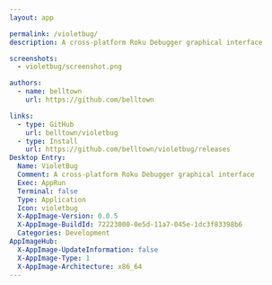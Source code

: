 ```yaml
---
layout: app

permalink: /violetbug/
description: A cross-platform Roku Debugger graphical interface

screenshots:
  - violetbug/screenshot.png

authors:
  - name: belltown
    url: https://github.com/belltown

links:
  - type: GitHub
    url: belltown/violetbug
  - type: Install
    url: https://github.com/belltown/violetbug/releases
Desktop Entry:
  Name: VioletBug
  Comment: A cross-platform Roku Debugger graphical interface
  Exec: AppRun
  Terminal: false
  Type: Application
  Icon: violetbug
  X-AppImage-Version: 0.0.5
  X-AppImage-BuildId: 72223000-0e5d-11a7-045e-1dc3f83398b6
  Categories: Development
AppImageHub:
  X-AppImage-UpdateInformation: false
  X-AppImage-Type: 1
  X-AppImage-Architecture: x86_64
---
```

